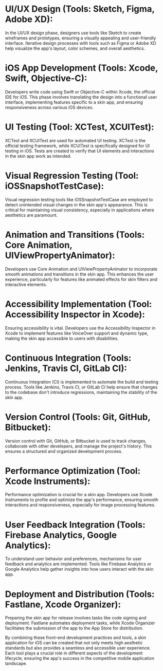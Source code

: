 # UI/UX Design (Tools: Sketch, Figma, Adobe XD):

In the UI/UX design phase, designers use tools like Sketch to create wireframes and prototypes, ensuring a visually appealing and user-friendly interface. Iterative design processes with tools such as Figma or Adobe XD help visualize the app's layout, color schemes, and overall aesthetics.

# iOS App Development (Tools: Xcode, Swift, Objective-C):

Developers write code using Swift or Objective-C within Xcode, the official IDE for iOS. This phase involves translating the design into a functional user interface, implementing features specific to a skin app, and ensuring responsiveness across various iOS devices.

# UI Testing (Tool: XCTest, XCUITest):

XCTest and XCUITest are used for automated UI testing. XCTest is the official testing framework, while XCUITest is specifically designed for UI testing in iOS. Tests are created to verify that UI elements and interactions in the skin app work as intended.

# Visual Regression Testing (Tool: iOSSnapshotTestCase):

Visual regression testing tools like iOSSnapshotTestCase are employed to detect unintended visual changes in the skin app's appearance. This is critical for maintaining visual consistency, especially in applications where aesthetics are paramount.

# Animation and Transitions (Tools: Core Animation, UIViewPropertyAnimator):

Developers use Core Animation and UIViewPropertyAnimator to incorporate smooth animations and transitions in the skin app. This enhances the user experience, particularly for features like animated effects for skin filters and interactive elements.

# Accessibility Implementation (Tool: Accessibility Inspector in Xcode):

Ensuring accessibility is vital. Developers use the Accessibility Inspector in Xcode to implement features like VoiceOver support and dynamic type, making the skin app accessible to users with disabilities.

# Continuous Integration (Tools: Jenkins, Travis CI, GitLab CI):

Continuous Integration (CI) is implemented to automate the build and testing process. Tools like Jenkins, Travis CI, or GitLab CI help ensure that changes to the codebase don't introduce regressions, maintaining the stability of the skin app.

# Version Control (Tools: Git, GitHub, Bitbucket):

Version control with Git, GitHub, or Bitbucket is used to track changes, collaborate with other developers, and manage the project's history. This ensures a structured and organized development process.

# Performance Optimization (Tool: Xcode Instruments):

Performance optimization is crucial for a skin app. Developers use Xcode Instruments to profile and optimize the app's performance, ensuring smooth interactions and responsiveness, especially for image processing features.

# User Feedback Integration (Tools: Firebase Analytics, Google Analytics):

To understand user behavior and preferences, mechanisms for user feedback and analytics are implemented. Tools like Firebase Analytics or Google Analytics help gather insights into how users interact with the skin app.

# Deployment and Distribution (Tools: Fastlane, Xcode Organizer):

Preparing the skin app for release involves tasks like code signing and deployment. Fastlane automates deployment tasks, while Xcode Organizer facilitates the submission of the app to the App Store for distribution.

By combining these front-end development practices and tools, a skin application for iOS can be created that not only meets high aesthetic standards but also provides a seamless and accessible user experience. Each tool plays a crucial role in different aspects of the development lifecycle, ensuring the app's success in the competitive mobile application landscape.
